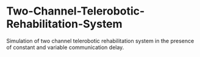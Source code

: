 # Two-Channel-Telerobotic-Rehabilitation-System
Simulation of two channel telerobotic rehabilitation system in the presence of constant and variable communication delay. 
